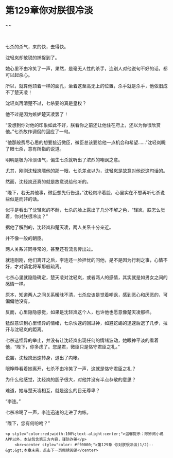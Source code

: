 # 第129章你对朕很冷淡
~~
    	    <p name="pagetop" href="javascript:void(0);" onclick="return false" style="line-height: 35px;padding: 10px;color: #333;"> </p><p>七杀的杀气，来的快，去得快。</p><p>沈轻岚却敏锐的捕捉到了。</p><p>她心里不由冷笑了一声，果然，是毫无人性的杀手，连别人对他说句不好的话，都可以起杀心。</p><p>所以，就算他顶着一样的面孔，坐着这至高无上的位置，杀手就是杀手，他依旧成不了楚天凌！</p><p>沈轻岚再清楚不过，七杀要的真是皇权？</p><p>他不过是因为嫉妒楚天凌罢了！</p><p>“没想到你对他的印象如此不好，朕看你之前还让他住在府上，还以为你很欣赏他。”七杀故作调侃的回应了一句。</p><p>“他那般费尽心思的想要接近微臣，微臣总该要给他一点机会和希望……”沈轻岚睨了眼七杀，意有所指的说道。</p><p>明明是极为冷淡语气，偏生七杀就听出了浓烈的嘲讽之意。</p><p>尤其，刚刚沈轻岚瞟他的那一眼，七杀差点以为，沈轻岚是故意对他说这句话的。</p><p>然而，沈轻岚还真的就是故意说给他听的。</p><p>“陛下，若无其他事，微臣想先行告退。”沈轻岚冷着脸，心里实在不想再听七杀说些似是而非的话。</p><p>似乎是看出了沈轻岚的不耐，七杀的脸上露出了几分不解之色，“轻岚，朕怎么觉着，你对朕很冷淡？”</p><p>据他了解到的，沈轻岚和楚天凌，两人关系十分亲近。</p><p>并不像一般的朝臣。</p><p>两人关系非同寻常的，甚至还有流言传出过。</p><p>就连刚刚，他们离开之后，李连还一脸担忧的问他，是不是因为行刺之事，心情不好，才对镇北将军那般疏离。</p><p>七杀心里就隐隐确定，楚天凌对沈轻岚，或者两人的感情，其实就是如男女之间的感情一样。</p><p>原本，知道两人之间关系暧昧不清，七杀应该是觉着嘲讽，感到恶心和厌恶的，可偏偏他没有。</p><p>反而，心里隐隐感觉，如果是沈轻岚这个人，也许他也愿意像楚天凌那样。</p><p>猛然意识到心里怪异的情绪，七杀快速的回过神，如避蛇蝎的迅速后退了几步，拉开与沈轻岚的距离。</p><p>七杀这怪异的举止，并没有让沈轻岚出现任何的情绪波动，她眼神平淡的看着他，“陛下，你多虑了。您是君，微臣只是恪守君臣之礼。”</p><p>说罢，沈轻岚迅速转身，退出了内帐。</p><p>眼睁睁看着她离开，七杀不由冷笑了一声，这就是恪守君臣之礼？</p><p>为什么他感觉，沈轻岚的胆子很大，对他并没有半点恭敬的意思？</p><p>难道，她与楚天凌相互，就是这么的目无尊卑？</p><p>“李连。”</p><p>七杀冷喝了一声，李连迅速的走进了内帐。</p><p>“陛下，您有何吩咐？”</p>
    	
   	<p style="color:red;width:100%;text-alight:center;">温馨提示：除妙阅小说APP以外，本站包含第三方内容，谨防诈骗</p>
    	<br><center style="color: #ff0000;">第129章 你对朕很冷淡(1/2)--&gt;&gt;本章未完，点击下一页继续阅读</center>
    	